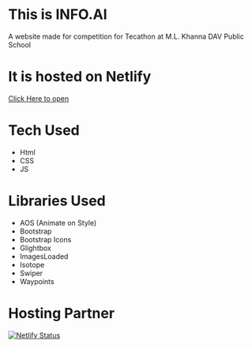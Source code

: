 # This is INFO.AI

A website made for competition for Tecathon at M.L. Khanna DAV Public School

# It is hosted on Netlify

[Click Here to open](https://infoai-web.netlify.app)

# Tech Used

- Html
- CSS
- JS

# Libraries Used

- AOS (Animate on Style)
- Bootstrap
- Bootstrap Icons
- Glightbox
- ImagesLoaded
- Isotope
- Swiper
- Waypoints


# Hosting Partner

[![Netlify Status](https://api.netlify.com/api/v1/badges/afd5fc00-2138-4ebc-90ea-43374dd88fa9/deploy-status)](https://app.netlify.com/sites/infoai-web/deploys)